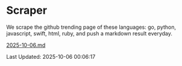 # Scraper

We scrape the github trending page of these languages: go, python, javascript, swift, html, ruby, and push a markdown result everyday.

[2025-10-06.md](https://github.com/henson/Scraper/blob/master/2025-10-06.md)

Last Updated: 2025-10-06 00:06:17